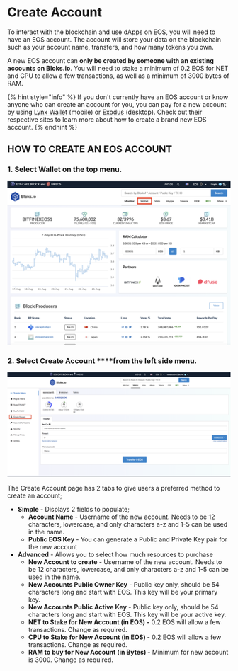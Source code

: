 # Create Account

To interact with the blockchain and use dApps on EOS, you will need to have an EOS account. The account will store your data on the blockchain such as your account name, transfers, and how many tokens you own.

A new EOS account can **only be created by someone with an existing accounts on Bloks.io**. You will need to stake a minimum of 0.2 EOS for NET and CPU to allow a few transactions, as well as a minimum of 3000 bytes of RAM. 

{% hint style="info" %}
If you don't currently have an EOS account or know anyone who can create an account for you, you can pay for a new account by using [Lynx Wallet](https://lynxwallet.io/) \(mobile\) or [Exodus](https://www.exodus.io/) \(desktop\). Check out their respective sites to learn more about how to create a brand new EOS account.
{% endhint %}

## HOW TO CREATE AN EOS ACCOUNT

### 1. Select **Wallet** on the top menu.

![](../.gitbook/assets/image%20%2843%29.png)

### 2. Select Create Account ****from the left side menu.

![](../.gitbook/assets/image%20%28130%29.png)

The Create Account page has 2 tabs to give users a preferred method to create an account;

* **Simple** - Displays 2 fields to populate;
  * **Account Name** - Username of the new account. Needs to be 12 characters, lowercase, and only characters a-z and 1-5 can be used in the name.
  * **Public EOS Key** - You can generate a Public and Private Key pair for the new account
* **Advanced** - Allows you to select how much resources to purchase 
  * **New Account to create** - Username of the new account. Needs to be 12 characters, lowercase, and only characters a-z and 1-5 can be used in the name.
  * **New Accounts Public Owner Key** - Public key only, should be 54 characters long and start with EOS. This key will be your primary key.
  * **New Accounts Public Active Key** - Public key only, should be 54 characters long and start with EOS. This key will be your active key.
  * **NET to Stake for New Account \(in EOS\) -** 0.2 EOS will allow a few transactions. Change as required.
  * **CPU to Stake for New Account \(in EOS\) -** 0.2 EOS will allow a few transactions. Change as required.
  * **RAM to buy for New Account \(in Bytes\) -** Minimum for new account is 3000. Change as required.

